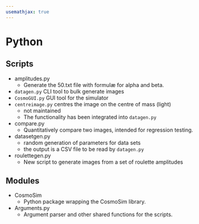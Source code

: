 ```yaml
---
usemathjax: true
---
```


# Python 

## Scripts

+ amplitudes.py
    + Generate the 50.txt file with formulæ for alpha and beta.
+ `datagen.py` CLI tool to bulk generate images
+ `CosmoGUI.py` GUI tool for the simulator
+ `centreimage.py` centres the image on the centre of mass (light)
    + not maintained
    + The functionality has been integrated into `datagen.py`
+ compare.py
    + Quantitatively compare two images, intended for regression testing.
+ datasetgen.py 
    + random generation of parameters for data sets
    + the output is a CSV file to be read by `datagen.py`
+ roulettegen.py
    + New script to generate images from a set of roulette amplitudes

## Modules

+ CosmoSim
    + Python package wrapping the CosmoSim library.
+ Arguments.py
    + Argument parser and other shared functions for the scripts.
